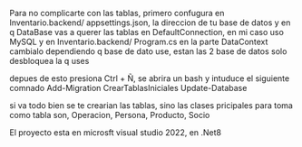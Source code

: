 Para no complicarte con las tablas, primero confugura en Inventario.backend/ appsettings.json, la direccion de tu base de datos y en q DataBase vas a querer las tablas en DefaultConnection, en mi caso uso MySQL
y en Inventario.backend/ Program.cs en la parte DataContext cambialo dependiendo q base de dato use, estan las 2 base de datos solo desbloquea la q uses

depues de esto presiona Ctrl + Ñ, se abrira un bash y intuduce el siguiente comnado
Add-Migration CrearTablasIniciales
Update-Database

si va todo bien se te crearian las tablas, sino las clases pricipales para toma como tabla son, Operacion, Persona, Producto, Socio

El proyecto esta en microsft visual studio 2022, en .Net8
 
